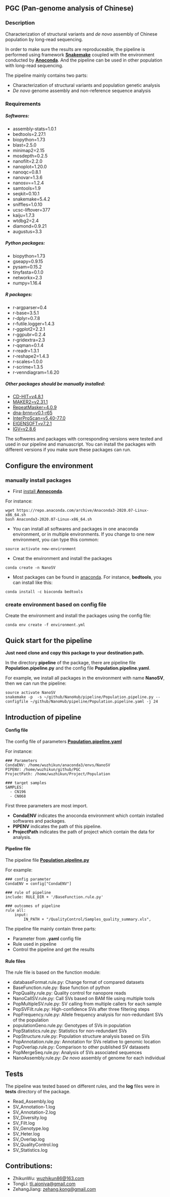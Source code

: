 ## PGC (Pan-genome analysis of Chinese)



### Description

Characterization of structural variants and *de novo* assembly of Chinese population by long-read sequencing.


In order to make sure the results are reproduceable, the pipeline is performed using framework [**Snakemake**](https://snakemake.readthedocs.io/en/stable/) coupled with the environment conducted by [**Anoconda**](https://www.anaconda.com/). And the pipeline can be used in other population with long-read sequencing.

The pipeline mainly contains two parts:

* Characterization of structural variants and population genetic analysis
* *De novo* genome assembly and non-reference sequence analysis



### Requirements

##### Softwares:
  * assembly-stats=1.0.1
  * bedtools=2.27.1
  * biopython=1.73
  * blast=2.5.0
  * minimap2=2.15
  * mosdepth=0.2.5
  * nanofilt=2.2.0
  * nanoplot=1.20.0
  * nanoqc=0.8.1
  * nanovar=1.3.6
  * nanosv==1.2.4
  * samtools=1.9
  * seqkit=0.10.1
  * snakemake=5.4.2
  * sniffles=1.0.10
  * ucsc-liftover=377
  * kaiju=1.7.3
  * wtdbg2=2.4
  * diamond=0.9.21
  * augustus=3.3


##### Python packages:
  * biopython=1.73
  * gseapy=0.9.15
  * pysam=0.15.2
  * tinyfasta=0.1.0
  * networkx=2.3
  * numpy=1.16.4

##### R packages:
  * r-argparser=0.4
  * r-base=3.5.1
  * r-dplyr=0.7.8
  * r-futile.logger=1.4.3
  * r-ggplot2=2.2.1
  * r-ggpubr=0.2.4
  * r-gridextra=2.3
  * r-qqman=0.1.4
  * r-readr=1.3.1
  * r-reshape2=1.4.3
  * r-scales=1.0.0
  * r-scrime=1.3.5
  * r-venndiagram=1.6.20

##### Other packages should be manually installed:
  * [CD-HIT=v4.8.1](http://weizhongli-lab.org/cd-hit/)
  * [MAKER2=v2.31.1](http://www.yandell-lab.org/software/maker.html)
  * [RepeatMasker=4.0.9](http://www.repeatmasker.org/)
  * [dna-brnn=v0.1-r65](https://github.com/lh3/dna-nn)
  * [InterProScan=v5.40-77.0](https://www.ebi.ac.uk/interpro/)
  * [EIGENSOFT=v7.2.1](https://github.com/DReichLab/EIG)
  * [IGV=v2.8.6](http://software.broadinstitute.org/software/igv/)


The softweres and packages with corresponding versions were tested and used in our pipeline and manuascript.
You can install the packages with different versions if you make sure these packages can run.


## Configure the environment

### manually install packages

* First [install **Annoconda**](https://docs.anaconda.com/anaconda/install/linux/). 

For instance:
```
wget https://repo.anaconda.com/archive/Anaconda3-2020.07-Linux-x86_64.sh
bash Anaconda3-2020.07-Linux-x86_64.sh
```


* You can install all softwares and packages in one anaconda environment, or in multiple environments.
If you change to one new environment, you can type this common:
```
source activate new-environment
```


* Creat the environment and install the packages
```
conda create -n NanoSV
```

* Most packages can be found in [anaconda](https://anaconda.org/).
For instance, **bedtools**, you can install like this:
```
conda install -c bioconda bedtools
```

### create environment based on config file

Create the environment and install the packages using the config file:
```
conda env create -f environment.yml
```







## Quick start for the pipeline


**Just need clone and copy this package to your destination path.**

In the directory **pipeline** of the package, there are pipeline file **Population.pipeline.py** and the config file **Population.pipeline.yaml**.

For example, we install all packages in the environment with name **NanoSV**,
then we can run the pipeline:
```   
source activate NanoSV
snakemake -p  -s ~/github/NanoHub/pipeline/Population.pipeline.py --configfile ~/github/NanoHub/pipeline/Population.pipeline.yaml -j 24
```




   
## Introduction of pipeline

#### Config file
The config file of parameters [**Population.pipeline.yaml**](https://github.com/ZhikunWu/PGC/blob/master/pipeline/Population.pipeline.yaml)

For instance:
```
### Parameters
CondaENV: /home/wuzhikun/anaconda3/envs/NanoSV
PIPENV: /home/wuzhikun/github/PGC
ProjectPath: /home/wuzhikun/Project/Population

### target samples
SAMPLES:
  - CN196
  - CN068

```

First three parameters are most import. 

* **CondaENV** indicates the anoconda environment which contain installed softwares and packages.
* **PIPENV** indicates the path of this pipeline.
* **ProjectPath** indicates the path of project which contain the data for analysis.


#### Pipeline file
The pipeline file [**Population.pipeline.py**](https://github.com/ZhikunWu/PGC/blob/master/pipeline/Population.pipeline.py)

For example:
```
### config parameter
CondaENV = config["CondaENV"]

### rule of pipeline
include: RULE_DIR + '/BaseFunction.rule.py'

### outcomes of pipeline
rule all:
    input:
        IN_PATH + "/QualityControl/Samples_quality_summary.xls",
```


The pipeline file mainly contain three parts:

* Parameter from **.yaml** config file
* Rule used in pipeline
* Control the pipeline and get the results



#### Rule files

The rule file is based on the function module:

* databaseFormat.rule.py: Change format of compared datasets
* BaseFunction.rule.py: Base function of python
* PopQuality.rule.py: Quality control for nanopore reads
* NanoCallSV.rule.py: Call SVs based on BAM file using multiple tools
* PopMultipleSV.rule.py: SV calling from multiple callers for each sample
* PopSVFilt.rule.py: High-confidence SVs after three filtering steps
* PopFrequency.rule.py: Allele frequency analysis for non-redundant SVs of the population
* populationGeno.rule.py: Genotypes of SVs in population
* PopStatistics.rule.py: Statistics for non-redundant SVs
* PopStructure.rule.py: Population structure analysis based on SVs
* PopAnnotation.rule.py: Annotation for SVs relative to genomic location
* PopOverlap.rule.py: Comparison to other published SV dataasets
* PopMergeSeq.rule.py: Analysis of SVs associated sequences
* NanoAssembly.rule.py: *De novo* assembly of genome for each individual


## Tests

The pipeline was tested based on different rules, and the **log** files were in **tests** directory of the package.

* Read_Assembly.log
* SV_Annotation-1.log
* SV_Annotation-2.log
* SV_Diversity.log
* SV_Filt.log
* SV_Genotype.log
* SV_Heter.log
* SV_Overlap.log
* SV_QualityControl.log
* SV_Statistics.log


## Contributions:

* ZhikunWu: wuzhikun86@163.com
* TongLi: tli.aioniya@gmail.com
* ZehangJiang: zehang.kong@gmail.com